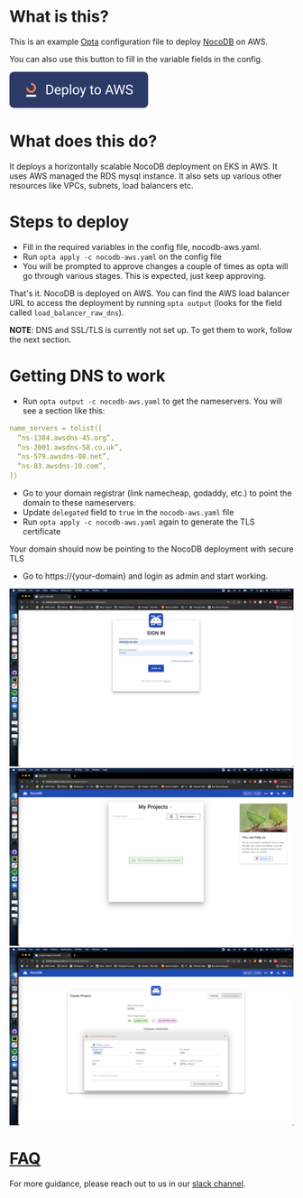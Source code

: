 # What is this?

This is an example [Opta](https://github.com/run-x/opta) configuration file to deploy [NocoDB](https://github.com/nocodb/nocodb) on AWS.

You can also use this button to fill in the variable fields in the config.

[![Deploy](https://raw.githubusercontent.com/run-x/opta/main/assets/deploy-to-aws-button.svg)](https://app.runx.dev/deploy-with-aws?url=https%3A%2F%2Fgithub.com%2Frun-x%2Fopta%2Fblob%2Fmain%2Fexamples%2Fnocodb%2Fnocodb-aws.yaml&name=NocoDB)

# What does this do?
It deploys a horizontally scalable NocoDB deployment on EKS in AWS. It uses AWS managed the RDS mysql instance. It also sets up various other resources like VPCs, subnets, load balancers etc.

# Steps to deploy
* Fill in the required variables in the config file, nocodb-aws.yaml.
* Run `opta apply -c nocodb-aws.yaml` on the config file
* You will be prompted to approve changes a couple of times as opta will go through various stages. This is expected, just keep approving.

That's it. NocoDB is deployed on AWS. You can find the AWS load balancer URL to access the deployment by running `opta output` (looks for the field called `load_balancer_raw_dns`).

**NOTE**: DNS and SSL/TLS is currently not set up. To get them to work, follow the next section.

# Getting DNS to work
* Run `opta output -c nocodb-aws.yaml` to get the nameservers. You will see a section like this:
```yaml
name_servers = tolist([
  “ns-1384.awsdns-45.org”,
  “ns-2001.awsdns-58.co.uk”,
  “ns-579.awsdns-08.net”,
  “ns-83.awsdns-10.com”,
])
```
* Go to your domain registrar (link namecheap, godaddy, etc.) to point the domain to these nameservers.
* Update `delegated` field to `true` in the `nocodb-aws.yaml` file
* Run `opta apply -c nocodb-aws.yaml` again to generate the TLS certificate

Your domain should now be pointing to the NocoDB deployment with secure TLS

* Go to https://{your-domain} and login as admin and start working.


![Alt text](nocodb-login.png?raw=true "Login Page")
![Alt text](add-projects.png?raw=true "Add Projects/External DBs")
![Alt text](external-db.png?raw=true "External DB addition and test")

# [FAQ](../FAQ.md)

For more guidance, please reach out to us in our [slack channel](https://slack.opta.dev).